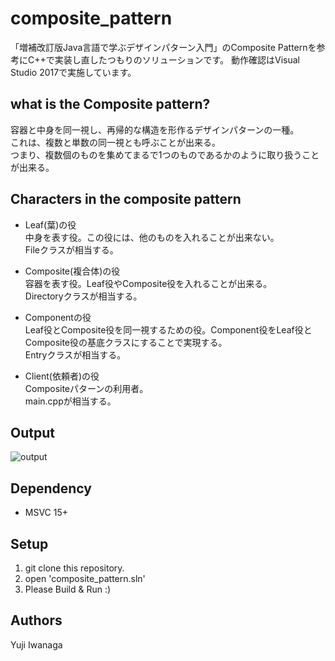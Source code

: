 # composite_pattern
「増補改訂版Java言語で学ぶデザインパターン入門」のComposite Patternを参考にC++で実装し直したつもりのソリューションです。
動作確認はVisual Studio 2017で実施しています。

## what is the Composite pattern?
容器と中身を同一視し、再帰的な構造を形作るデザインパターンの一種。  
これは、複数と単数の同一視とも呼ぶことが出来る。  
つまり、複数個のものを集めてまるで1つのものであるかのように取り扱うことが出来る。

## Characters in the composite pattern
- Leaf(葉)の役  
  中身を表す役。この役には、他のものを入れることが出来ない。  
  Fileクラスが相当する。

- Composite(複合体)の役  
  容器を表す役。Leaf役やComposite役を入れることが出来る。  
  Directoryクラスが相当する。

- Componentの役  
  Leaf役とComposite役を同一視するための役。Component役をLeaf役とComposite役の基底クラスにすることで実現する。  
  Entryクラスが相当する。

- Client(依頼者)の役  
  Compositeパターンの利用者。  
  main.cppが相当する。

## Output
![output](https://user-images.githubusercontent.com/12496951/134543589-9e351d76-2be6-4b32-987b-b3f2b31d6d75.png)

## Dependency
- MSVC 15+

## Setup
1. git clone this repository.
2. open 'composite_pattern.sln'
3. Please Build & Run :)

## Authors
Yuji Iwanaga

